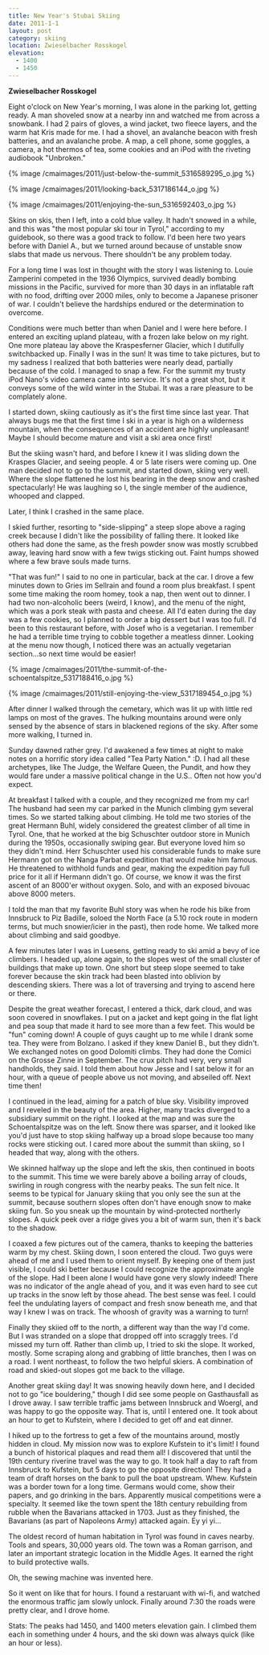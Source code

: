 ```yaml
---
title: New Year's Stubai Skiing
date: 2011-1-1
layout: post
category: skiing
location: Zwieselbacher Rosskogel
elevation:
  - 1400
  - 1450
---
```


**Zwieselbacher Rosskogel**
  
  
Eight o'clock on New Year's morning, I was alone in the parking lot, getting
ready. A man shoveled snow at a nearby inn and watched me from across a
snowbank. I had 2 pairs of gloves, a wind jacket, two fleece layers, and
the warm hat Kris made for me. I had a shovel, an avalanche beacon with
fresh batteries, and an avalanche probe. A map, a cell phone, some goggles,
a camera, a hot thermos of tea, some cookies and an iPod with the riveting
audiobook "Unbroken."
  
  
{% image /cmaimages/2011/just-below-the-summit_5316589295_o.jpg %}
  
{% image /cmaimages/2011/looking-back_5317186144_o.jpg %}
  
{% image /cmaimages/2011/enjoying-the-sun_5316592403_o.jpg %}
  
  
Skins on skis, then I left, into a cold blue valley. It hadn't snowed
in a while, and this was "the most popular ski tour in Tyrol," according
to my guidebook, so there was a good track to follow. I'd been here two
years before with Daniel A., but we turned around because of unstable snow
slabs that made us nervous. There shouldn't be any problem today.
  
  
For a long time I was lost in thought with the story I was listening to.
Louie Zamperini competed in the 1936 Olympics, survived deadly bombing
missions in the Pacific, survived for more than 30 days in an inflatable
raft with no food, drifting over 2000 miles, only to become a Japanese
prisoner of war. I couldn't believe the hardships endured or the determination
to overcome.
  
  
Conditions were much better than when Daniel and I were here before. I
entered an exciting upland plateau, with a frozen lake below on my right.
One more plateau lay above the Kraspesferner Glacier, which I dutifully
switchbacked up. Finally I was in the sun! It was time to take pictures,
but to my sadness I realized that both batteries were nearly dead, partially
because of the cold. I managed to snap a few. For the summit my trusty
iPod Nano's video camera came into service. It's not a great shot, but
it conveys some of the wild winter in the Stubai. It was a rare pleasure
to be complately alone.
  
  
I started down, skiing cautiously as it's the first time since last year.
That always bugs me that the first time I ski in a year is high on a wilderness
mountain, when the consequences of an accident are highly unpleasant! Maybe
I should become mature and visit a ski area once first!
  
  
But the skiing wasn't hard, and before I knew it I was sliding down the
Kraspes Glacier, and seeing people. 4 or 5 late risers were coming up.
One man decided not to go to the summit, and started down, skiing very
well. Where the slope flattened he lost his bearing in the deep snow and
crashed spectacularly! He was laughing so I, the single member of the audience,
whooped and clapped.
  
  
Later, I think I crashed in the same place.
  
  
I skied further, resorting to "side-slipping" a steep slope above a raging
creek because I didn't like the possibility of falling there. It looked
like others had done the same, as the fresh powder snow was mostly scrubbed
away, leaving hard snow with a few twigs sticking out. Faint humps showed
where a few brave souls made turns.
  
  
"That was fun!" I said to no one in particular, back at the car. I drove
a few minutes down to Gries im Sellrain and found a room plus breakfast.
I spent some time making the room homey, took a nap, then went out to dinner.
I had two non-alcoholic beers (weird, I know), and the menu of the night,
which was a pork steak with pasta and cheese. All I'd eaten during the
day was a few cookies, so I planned to order a big dessert but I was too
full. I'd been to this restaurant before, with Josef who is a vegetarian.
I remember he had a terrible time trying to cobble together a meatless
dinner. Looking at the menu now though, I noticed there was an actually
vegetarian section...so next time would be easier!
  
  
{% image /cmaimages/2011/the-summit-of-the-schoentalspitze_5317188416_o.jpg %}
  
{% image /cmaimages/2011/still-enjoying-the-view_5317189454_o.jpg %}
  
  
After dinner I walked through the cemetary, which was lit up with little
red lamps on most of the graves. The hulking mountains around were only
sensed by the absence of stars in blackened regions of the sky. After some
more walking, I turned in.
  
  
Sunday dawned rather grey. I'd awakened a few times at night to make notes
on a horrific story idea called "Tea Party Nation." :D. I had all these
archetypes, like The Judge, the Welfare Queen, the Pundit, and how they
would fare under a massive political change in the U.S.. Often not how
you'd expect.
  
  
At breakfast I talked with a couple, and they recognized me from my car!
The husband had seen my car parked in the Munich climbing gym several times.
So we started talking about climbing. He told me two stories of the great
Hermann Buhl, widely considered the greatest climber of all time in Tyrol.
One, that he worked at the big Schuschter outdoor store in Munich during
the 1950s, occasionally swiping gear. But everyone loved him so they didn't
mind. Herr Schuschter used his considerable funds to make sure Hermann
got on the Nanga Parbat expedition that would make him famous. He threatened
to withhold funds and gear, making the expedition pay full price for it
all if Hermann didn't go. Of course, we know it was the first ascent of
an 8000'er without oxygen. Solo, and with an exposed bivouac above 8000
meters.
  
  
I told the man that my favorite Buhl story was when he rode his bike from
Innsbruck to Piz Badille, soloed the North Face (a 5.10 rock route in modern
terms, but much snowier/icier in the past), then rode home. We talked more
about climbing and said goodbye.
  
  
A few minutes later I was in Luesens, getting ready to ski amid a bevy
of ice climbers. I headed up, alone again, to the slopes west of the small
cluster of buildings that make up town. One short but steep slope seemed
to take forever because the skin track had been blasted into oblivion by
descending skiers. There was a lot of traversing and trying to ascend here
or there.
  
  
Despite the great weather forecast, I entered a thick, dark cloud, and
was soon covered in snowflakes. I put on a jacket and kept going in the
flat light and pea soup that made it hard to see more than a few feet.
This would be "fun" coming down! A couple of guys caught up to me while
I drank some tea. They were from Bolzano. I asked if they knew Daniel B.,
but they didn't. We exchanged notes on good Dolomiti climbs. They had done
the Comici on the Grosse Zinne in September. The crux pitch had very, very
small handholds, they said. I told them about how Jesse and I sat below
it for an hour, with a queue of people above us not moving, and abseiled
off. Next time then!
  
  
I continued in the lead, aiming for a patch of blue sky. Visibility improved
and I reveled in the beauty of the area. Higher, many tracks diverged to
a subsidiary summit on the right. I looked at the map and was sure the
Schoentalspitze was on the left. Snow there was sparser, and it looked
like you'd just have to stop skiing halfway up a broad slope because too
many rocks were sticking out. I cared more about the summit than skiing,
so I headed that way, along with the others.
  
  
We skinned halfway up the slope and left the skis, then continued in boots
to the summit. This time we were barely above a boiling array of clouds,
swirling in rough congress with the nearby peaks. The sun felt nice. It
seems to be typical for January skiing that you only see the sun at the
summit, because southern slopes often don't have enough snow to make skiing
fun. So you sneak up the mountain by wind-protected northerly slopes. A
quick peek over a ridge gives you a bit of warm sun, then it's back to
the shadow.
  
  
I coaxed a few pictures out of the camera, thanks to keeping the batteries
warm by my chest. Skiing down, I soon entered the cloud. Two guys were
ahead of me and I used them to orient myself. By keeping one of them just
visible, I could ski better because I could recognize the approximate angle
of the slope. Had I been alone I would have gone very slowly indeed! There
was no indicator of the angle ahead of you, and it was even hard to see
cut up tracks in the snow left by those ahead. The best sense was feel.
I could feel the undulating layers of compact and fresh snow beneath me,
and that way I knew I was on track. The whoosh of gravity was a warning
to turn!
  
  
Finally they skiied off to the north, a different way than the way I'd
come. But I was stranded on a slope that dropped off into scraggly trees.
I'd missed my turn off. Rather than climb up, I tried to ski the slope.
It worked, mostly. Some scraping along and grabbing of little branches,
then I was on a road. I went northeast, to follow the two helpful skiers.
A combination of road and skied-out slopes got me back to the village.
  
  
Another great skiing day! It was snowing heavily down here, and I decided
not to go "ice bouldering," though I did see some people on Gasthausfall
as I drove away. I saw terrible traffic jams between Innsbruck and Woergl,
and was happy to go the opposite way. That is, until I entered one. It
took about an hour to get to Kufstein, where I decided to get off and eat
dinner.
  
  
I hiked up to the fortress to get a few of the mountains around, mostly
hidden in cloud. My mission now was to explore Kufstein to it's limit!
I found a bunch of historical plaques and read them all! I discovered that
until the 19th century riverine travel was the way to go. It took half
a day to raft from Innsbruck to Kufstein, but 5 days to go the opposite
direction! They had a team of draft horses on the bank to pull the boat
upstream. Whew. Kufstein was a border town for a long time. Germans would
come, show their papers, and go drinking in the bars. Apparently musical
competitions were a specialty. It seemed like the town spent the 18th century
rebuilding from rubble when the Bavarians attacked in 1703\. Just as they
finished, the Bavarians (as part of Napoleons Army) attacked again. Ey
yi yi...
  
  
The oldest record of human habitation in Tyrol was found in caves nearby.
Tools and spears, 30,000 years old. The town was a Roman garrison, and
later an important strategic location in the Middle Ages. It earned the
right to build protective walls.
  
  
Oh, the sewing machine was invented here.
  
  
So it went on like that for hours. I found a restaruant with wi-fi, and
watched the enormous traffic jam slowly unlock. Finally around 7:30 the
roads were pretty clear, and I drove home.
  
  
Stats: The peaks had 1450, and 1400 meters elevation gain. I climbed them
each in something under 4 hours, and the ski down was always quick (like
an hour or less).
